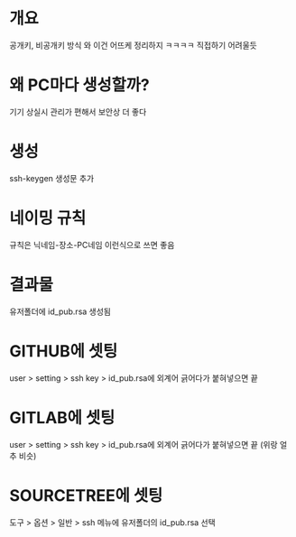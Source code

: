 # 개요
공개키, 비공개키 방식
와 이건 어뜨케 정리하지 ㅋㅋㅋㅋ 직접하기 어려울듯

# 왜 PC마다 생성할까?
기기 상실시 관리가 편해서 보안상 더 좋다

# 생성
ssh-keygen 생성문 추가

# 네이밍 규칙
규칙은 닉네임-장소-PC네임 이런식으로 쓰면 좋음

# 결과물
유저폴더에 id_pub.rsa 생성됨

# GITHUB에 셋팅
user > setting > ssh key > id_pub.rsa에 외계어 긁어다가 붙혀넣으면 끝

# GITLAB에 셋팅
user > setting > ssh key > id_pub.rsa에 외계어 긁어다가 붙혀넣으면 끝 (위랑 얼추 비슷)

# SOURCETREE에 셋팅
도구 > 옵션 > 일반 > ssh 메뉴에 유저폴더의 id_pub.rsa 선택